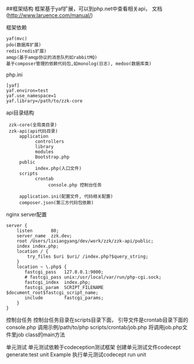 ##框架结构
    框架基于yaf扩展，可以到php.net中查看相关api， 文档(http://www.laruence.com/manual/)

框架依赖

    yaf(mvc)
    pdo(数据库扩展)
    redis(redis扩展)
    amqp(基于amqp协议的消息队列如rabbitMQ)
    基于composer管理的依赖代码包,如monolog(日志), medoo(数据库类)

php.ini

    [yaf]
    yaf.environ=test
    yaf.use_namespace=1
    yaf.library=/path/to/zzk-core

api目录结构

     zzk-core(全局类目录)
     zzk-api(api代码目录)
         application
               controllers
               library
               modules
               Bootstrap.php
         public
               index.php(入口文件)
         scripts
               crontab
                    console.php 控制台任务

         application.ini(配置文件, 代码相关配置)
         composer.json(第三方代码包依赖)

nginx server配置

    server {
        listen       80;
        server_name  zzk.dev;
        root /Users/lixiangyang/dev/work/zzk/zzk-api/public;
        index index.php;
        location / {
            try_files $uri $uri/ /index.php?$query_string;
        }
        location ~ \.php$ {
           fastcgi_pass   127.0.0.1:9000;
           # fastcgi_pass unix:/usr/local/var/run/php-cgi.sock;
           fastcgi_index  index.php;
           fastcgi_param  SCRIPT_FILENAME  $document_root$fastcgi_script_name;
           include        fastcgi_params;
        }
    }

控制台任务
    控制台任务目录在scripts目录下面， 引导文件是crontab目录下面的console.php
    调用示例/path/to/php scripts/crontab/job.php 将调用job.php文件里job class的main方法

单元测试
    单元测试依赖于codeception测试框架
    创建单元测试文件codecept generate:test unit Example
    执行单元测试codecept run unit





